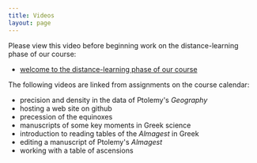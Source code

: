 ```yaml
---
title: Videos
layout: page
---
```


Please view this video before beginning work on the distance-learning phase of our course:

- [welcome to the distance-learning phase of our course](welcome.mp4)


The following videos are linked from assignments on the course calendar:


- precision and density in the data of Ptolemy's *Geography*
- hosting a web site on github
- precession of the equinoxes
- manuscripts of some key moments in Greek science
- introduction to reading tables of the *Almagest* in Greek
- editing a manuscript of Ptolemy's *Almagest*
- working with a table of ascensions
